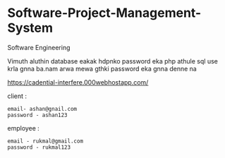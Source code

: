 # Software-Project-Management-System
Software Engineering

 


Vimuth aluthin database eakak hdpnko password eka php athule sql use krla gnna ba.nam arwa mewa gthki password eka gnna denne na


https://cadential-interfere.000webhostapp.com/

client :

	email- ashan@gnail.com
	password - ashan123

employee :
	
	email - rukmal@gmail.com
	password - rukmal123
